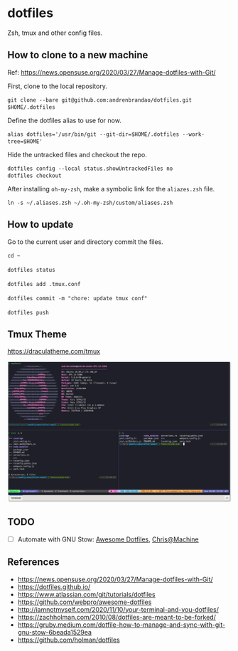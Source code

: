 # dotfiles

Zsh, tmux and other config files.

## How to clone to a new machine

Ref: <https://news.opensuse.org/2020/03/27/Manage-dotfiles-with-Git/>

First, clone to the local repository.

```
git clone --bare git@github.com:andrenbrandao/dotfiles.git $HOME/.dotfiles
```

Define the dotfiles alias to use for now.

```
alias dotfiles='/usr/bin/git --git-dir=$HOME/.dotfiles --work-tree=$HOME'
```

Hide the untracked files and checkout the repo.

```
dotfiles config --local status.showUntrackedFiles no
dotfiles checkout
```

After installing `oh-my-zsh`, make a symbolic link for the `aliazes.zsh` file.

```
ln -s ~/.aliases.zsh ~/.oh-my-zsh/custom/aliases.zsh
```

## How to update

Go to the current user and directory commit the files.

```
cd ~

dotfiles status

dotfiles add .tmux.conf

dotfiles commit -m "chore: update tmux conf"

dotfiles push
```

## Tmux Theme

<https://draculatheme.com/tmux>

![Tmux Screenshot](.github/tmux-screenshot.png)

## TODO

- [ ] Automate with GNU Stow: [Awesome Dotfiles](https://github.com/webpro/awesome-dotfiles), [Chris@Machine](https://www.youtube.com/watch?v=90xMTKml9O0&t=651s)

## References

- <https://news.opensuse.org/2020/03/27/Manage-dotfiles-with-Git/>
- <https://dotfiles.github.io/>
- <https://www.atlassian.com/git/tutorials/dotfiles>
- <https://github.com/webpro/awesome-dotfiles>
- <http://iamnotmyself.com/2020/11/10/your-terminal-and-you-dotfiles/>
- <https://zachholman.com/2010/08/dotfiles-are-meant-to-be-forked/>
- <https://gruby.medium.com/dotfile-how-to-manage-and-sync-with-git-gnu-stow-6beada1529ea>
- <https://github.com/holman/dotfiles>
